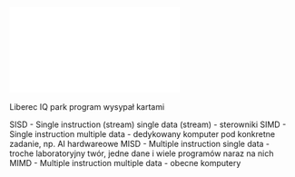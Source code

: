 ![](Notatki/Semestr%204/Podstawy%20techniki%20mikroprocesorowej%201/Wykłady/Wykład%201/PTM-wyk-1.pdf)

Liberec IQ park
program wysypał kartami



SISD - Single instruction (stream) single data (stream) - sterowniki
SIMD - Single instruction multiple data - dedykowany komputer pod konkretne zadanie, np. AI hardwareowe
MISD - Multiple instruction single data - troche laboratoryjny twór, jedne dane i wiele programów naraz na nich
MIMD - Multiple instruction multiple data - obecne komputery


